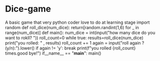 # Dice-game
A basic game that very python coder love to do at learning stage
import random
def roll_dice(num_dice):
    return[random.randint(1,6) for _ in range(num_dice)]
def main():
    num_dice = int(input("how many dice do you want to rokll? "))
roll_count=0
while true:
    results=roll_dice(num_dice)
    print("you rolled: " , results)
    roll_count += 1
again = input("roll again ? (y/n):").lower()
if again != 'y':
    break
print(f"you rolled {roll_count} times.good bye!")
if__name__ == "__main__":
    main()
